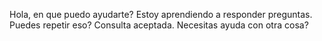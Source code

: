 Hola, en que puedo ayudarte?
Estoy aprendiendo a responder preguntas.
Puedes repetir eso?
Consulta aceptada.
Necesitas ayuda con otra cosa?
